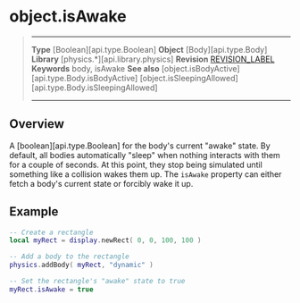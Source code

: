 # object.isAwake

> --------------------- ------------------------------------------------------------------------------------------
> __Type__              [Boolean][api.type.Boolean]
> __Object__            [Body][api.type.Body]
> __Library__           [physics.*][api.library.physics]
> __Revision__          [REVISION_LABEL](REVISION_URL)
> __Keywords__          body, isAwake
> __See also__          [object.isBodyActive][api.type.Body.isBodyActive]
>								[object.isSleepingAllowed][api.type.Body.isSleepingAllowed]
> --------------------- ------------------------------------------------------------------------------------------

## Overview

A [boolean][api.type.Boolean] for the body's current "awake" state. By default, all bodies automatically "sleep" when nothing interacts with them for a couple of seconds. At this point, they stop being simulated until something like a collision wakes them up. The `isAwake` property can either fetch a body's current state or forcibly wake it up.

## Example

``````lua
-- Create a rectangle
local myRect = display.newRect( 0, 0, 100, 100 )

-- Add a body to the rectangle
physics.addBody( myRect, "dynamic" )

-- Set the rectangle's "awake" state to true
myRect.isAwake = true
``````